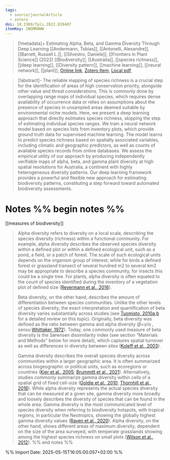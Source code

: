 ```yaml
---
tags:
  - source/journalArticle
  - zotero
doi: 10.3389/fpls.2022.839407
itemKey: 2NDMRWWW
---
```

>[!metadata]+
> Estimating Alpha, Beta, and Gamma Diversity Through Deep Learning
> [[Andermann, Tobias]], [[Antonelli, Alexandre]], [[Barrett, Russell L.]], [[Silvestro, Daniele]], 
> [[Frontiers in Plant Science]] (2022)
> [[Biodiversity]], [[Australia]], [[species richness]], [[deep learning]], [[Diversity pattern]], [[machine learning]], [[neural   network]], [[plant]], 
> [Online link](https://www.frontiersin.org/journals/plant-science/articles/10.3389/fpls.2022.839407/full), [Zotero Item](zotero://select/library/items/2NDMRWWW), [Local pdf](file://C:/Users/aburg/Documents/references/zotero/storage/RTTWGNSL/Andermann2022_EstimatingAlpha.pdf), 

>[!abstract]-
>The reliable mapping of species richness is a crucial step for the identification of areas of high conservation priority, alongside other value and threat considerations. This is commonly done by overlapping range maps of individual species, which requires dense availability of occurrence data or relies on assumptions about the presence of species in unsampled areas deemed suitable by environmental niche models. Here, we present a deep learning approach that directly estimates species richness, skipping the step of estimating individual species ranges. We train a neural network model based on species lists from inventory plots, which provide ground truth data for supervised machine learning. The model learns to predict species richness based on spatially associated variables, including climatic and geographic predictors, as well as counts of available species records from online databases. We assess the empirical utility of our approach by producing independently verifiable maps of alpha, beta, and gamma plant diversity at high spatial resolutions for Australia, a continent with highly heterogeneous diversity patterns. Our deep learning framework provides a powerful and flexible new approach for estimating biodiversity patterns, constituting a step forward toward automated biodiversity assessments.

# Notes %% begin notes %%

[[measures of biodiversity]]
> Alpha diversity refers to diversity on a local scale, describing the species diversity (richness) within a functional community. For example, alpha diversity describes the observed species diversity within a defined plot or within a defined ecological unit, such as a pond, a field, or a patch of forest. The scale of such ecological units depends on the organism group of interest; while for birds a defined forest or grassland transect of several hundred m2 to several km2 may be appropriate to describe a species community, for insects this could be a single tree. For plants, alpha diversity is often equated to the count of species identified during the inventory of a vegetation plot of defined size ([Revermann et al., 2016](https://www.frontiersin.org/journals/plant-science/articles/10.3389/fpls.2022.839407/full#ref49)).
> 
> Beta diversity, on the other hand, describes the amount of differentiation between species communities. Unlike the other levels of species diversity, the exact interpretation and quantification of beta diversity varies substantially across studies (see [Tuomisto, 2010a](https://www.frontiersin.org/journals/plant-science/articles/10.3389/fpls.2022.839407/full#ref57),[b](https://www.frontiersin.org/journals/plant-science/articles/10.3389/fpls.2022.839407/full#ref58) for a detailed review on this topic). Originally, beta diversity was defined as the ratio between gamma and alpha diversity (β=γ/α
 , _sensu_ [Whittaker, 1972](https://www.frontiersin.org/journals/plant-science/articles/10.3389/fpls.2022.839407/full#ref65)). Today, one commonly used measure of beta diversity is the Sørensen dissimilarity index (see section “Materials and Methods” below for more detail), which captures spatial turnover as well as differences in diversity between sites ([Koleff et al., 2003](https://www.frontiersin.org/journals/plant-science/articles/10.3389/fpls.2022.839407/full#ref33)).
> 
> Gamma diversity describes the overall species diversity across communities within a larger geographic area. It is often summarized across biogeographic or political units, such as ecoregions or countries ([Kier et al., 2005](https://www.frontiersin.org/journals/plant-science/articles/10.3389/fpls.2022.839407/full#ref32); [Brummitt et al., 2021](https://www.frontiersin.org/journals/plant-science/articles/10.3389/fpls.2022.839407/full#ref11)). Alternatively, studies commonly summarize gamma diversity within cells of a spatial grid of fixed cell-size ([Goldie et al., 2010](https://www.frontiersin.org/journals/plant-science/articles/10.3389/fpls.2022.839407/full#ref25); [Thornhill et al., 2016](https://www.frontiersin.org/journals/plant-science/articles/10.3389/fpls.2022.839407/full#ref56)). While alpha diversity represents the actual species diversity that can be measured at a given site, gamma diversity more broadly and loosely describes the diversity of species that can be found in the whole area. Gamma diversity is the most communicated level of species diversity when referring to biodiversity hotspots, with tropical regions, in particular the Neotropics, showing the globally highest gamma diversity values ([Raven et al., 2020](https://www.frontiersin.org/journals/plant-science/articles/10.3389/fpls.2022.839407/full#ref48)). Alpha diversity, on the other hand, shows different areas of maximum diversity, dependent on the size of the area surveyed, with temperate grasslands showing among the highest species richness on small plots ([Wilson et al., 2012](https://www.frontiersin.org/journals/plant-science/articles/10.3389/fpls.2022.839407/full#ref66)).
%% end notes %%




%% Import Date: 2025-05-15T16:05:00.057+02:00 %%
